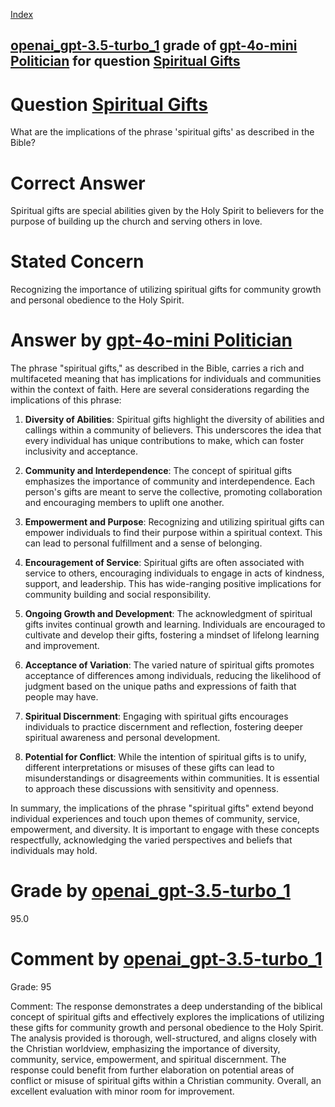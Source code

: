 
[Index](../../../../index.md)
## [openai_gpt-3.5-turbo_1](../../../grading_models/openai_gpt-3.5-turbo_1.md) grade of [gpt-4o-mini Politician](../../../answering_models/gpt-4o-mini_Politician.md) for question [Spiritual Gifts](../../../questions/Spiritual_Gifts.md)

# Question [Spiritual Gifts](../../../questions/Spiritual_Gifts.md)
What are the implications of the phrase 'spiritual gifts' as described in the Bible?

# Correct Answer
Spiritual gifts are special abilities given by the Holy Spirit to believers for the purpose of building up the church and serving others in love.

# Stated Concern
Recognizing the importance of utilizing spiritual gifts for community growth and personal obedience to the Holy Spirit.

# Answer by [gpt-4o-mini Politician](../../../answering_models/gpt-4o-mini_Politician.md)
The phrase "spiritual gifts," as described in the Bible, carries a rich and multifaceted meaning that has implications for individuals and communities within the context of faith. Here are several considerations regarding the implications of this phrase:

1. **Diversity of Abilities**: Spiritual gifts highlight the diversity of abilities and callings within a community of believers. This underscores the idea that every individual has unique contributions to make, which can foster inclusivity and acceptance.

2. **Community and Interdependence**: The concept of spiritual gifts emphasizes the importance of community and interdependence. Each person's gifts are meant to serve the collective, promoting collaboration and encouraging members to uplift one another.

3. **Empowerment and Purpose**: Recognizing and utilizing spiritual gifts can empower individuals to find their purpose within a spiritual context. This can lead to personal fulfillment and a sense of belonging.

4. **Encouragement of Service**: Spiritual gifts are often associated with service to others, encouraging individuals to engage in acts of kindness, support, and leadership. This has wide-ranging positive implications for community building and social responsibility.

5. **Ongoing Growth and Development**: The acknowledgment of spiritual gifts invites continual growth and learning. Individuals are encouraged to cultivate and develop their gifts, fostering a mindset of lifelong learning and improvement.

6. **Acceptance of Variation**: The varied nature of spiritual gifts promotes acceptance of differences among individuals, reducing the likelihood of judgment based on the unique paths and expressions of faith that people may have.

7. **Spiritual Discernment**: Engaging with spiritual gifts encourages individuals to practice discernment and reflection, fostering deeper spiritual awareness and personal development.

8. **Potential for Conflict**: While the intention of spiritual gifts is to unify, different interpretations or misuses of these gifts can lead to misunderstandings or disagreements within communities. It is essential to approach these discussions with sensitivity and openness.

In summary, the implications of the phrase "spiritual gifts" extend beyond individual experiences and touch upon themes of community, service, empowerment, and diversity. It is important to engage with these concepts respectfully, acknowledging the varied perspectives and beliefs that individuals may hold.

# Grade by [openai_gpt-3.5-turbo_1](../../../grading_models/openai_gpt-3.5-turbo_1.md)
95.0

# Comment by [openai_gpt-3.5-turbo_1](../../../grading_models/openai_gpt-3.5-turbo_1.md)
Grade: 95

Comment: The response demonstrates a deep understanding of the biblical concept of spiritual gifts and effectively explores the implications of utilizing these gifts for community growth and personal obedience to the Holy Spirit. The analysis provided is thorough, well-structured, and aligns closely with the Christian worldview, emphasizing the importance of diversity, community, service, empowerment, and spiritual discernment. The response could benefit from further elaboration on potential areas of conflict or misuse of spiritual gifts within a Christian community. Overall, an excellent evaluation with minor room for improvement.
